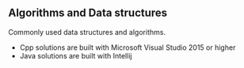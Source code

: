 
## Algorithms and Data structures

Commonly used data structures and algorithms.

* Cpp solutions are built with Microsoft Visual Studio 2015 or higher
* Java solutions are built with Intellij
